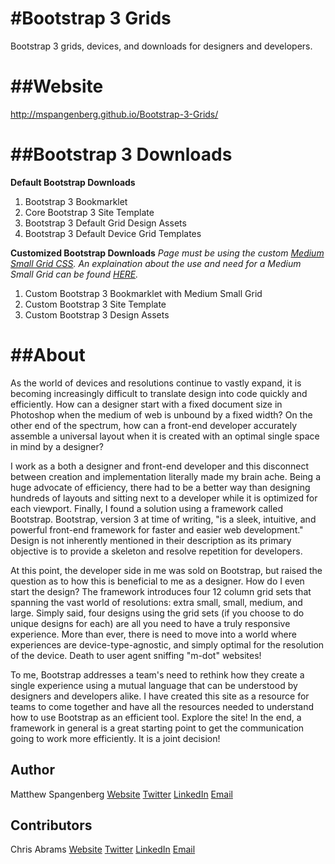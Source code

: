 #Bootstrap 3 Grids
==================

Bootstrap 3 grids, devices, and downloads for designers and developers. 

##Website
=========

http://mspangenberg.github.io/Bootstrap-3-Grids/

##Bootstrap 3 Downloads
=======================

**Default Bootstrap Downloads**
1. Bootstrap 3 Bookmarklet
2. Core Bootstrap 3 Site Template
3. Bootstrap 3 Default Grid Design Assets
4. Bootstrap 3 Default Device Grid Templates

**Customized Bootstrap Downloads**
*Page must be using the custom [Medium Small Grid CSS](http://mspangenberg.github.io/Bootstrap-3-Grids/css/bootstrap-ms-extension.css). An explaination about the use and need for a Medium Small Grid can be found [HERE](https://github.com/twbs/bootstrap/issues/10203).*
1. Custom Bootstrap 3 Bookmarklet with Medium Small Grid
2. Custom Bootstrap 3 Site Template
3. Custom Bootstrap 3 Design Assets

##About
=======

As the world of devices and resolutions continue to vastly expand, it is becoming increasingly difficult to translate design into code quickly and efficiently. How can a designer start with a fixed document size in Photoshop when the medium of web is unbound by a fixed width? On the other end of the spectrum, how can a front-end developer accurately assemble a universal layout when it is created with an optimal single space in mind by a designer?

I work as a both a designer and front-end developer and this disconnect between creation and implementation literally made my brain ache. Being a huge advocate of efficiency, there had to be a better way than designing hundreds of layouts and sitting next to a developer while it is optimized for each viewport. Finally, I found a solution using a framework called Bootstrap. Bootstrap, version 3 at time of writing, "is a sleek, intuitive, and powerful front-end framework for faster and easier web development." Design is not inherently mentioned in their description as its primary objective is to provide a skeleton and resolve repetition for developers. 

At this point, the developer side in me was sold on Bootstrap, but raised the question as to how this is beneficial to me as a designer. How do I even start the design? The framework introduces four 12 column grid sets that spanning the vast world of resolutions: extra small, small, medium, and large. Simply said, four designs using the grid sets (if you choose to do unique designs for each) are all you need to have a truly responsive experience. More than ever, there is need to move into a world where experiences are device-type-agnostic, and simply optimal for the resolution of the device. Death to user agent sniffing "m-dot" websites! 

To me, Bootstrap addresses a team's need to rethink how they create a single experience using a mutual language that can be understood by designers and developers alike. I have created this site as a resource for teams to come together and have all the resources needed to understand how to use Bootstrap as an efficient tool. Explore the site! In the end, a framework in general is a great starting point to get the communication going to work more efficiently. It is a joint decision! 

## Author

Matthew Spangenberg
[Website](https://mattspangenberg.com)
[Twitter](https://twitter.com/MattSpangenberg)
[LinkedIn](www.linkedin.com/in/mattspangenberg)
[Email](mailto:me@mattspangenberg.com)

## Contributors

Chris Abrams
[Website](http://chrisabrams.com)
[Twitter](https://twitter.com/_chrisabrams_)
[LinkedIn](www.linkedin.com/in/cabrams)
[Email](mailto:mail@chrisabrams.com)
